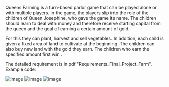 Queens Farming is a turn-based parlor game that can be played alone or with multiple players. In the game, the players slip into the role of the children of Queen Josephine, who gave the game its
name. The children should learn to deal with money and therefore receive starting capital from the queen and the goal of earning a certain amount of gold. 

For this they can plant, harvest and sell vegetables. In addition, each child is given a fixed area of land to cultivate at the beginning. The children can also buy new land with the gold they earn. The children who earn the specified
amount first win .

The detailed requirement is in pdf "Requirements_Final_Project_Farm".
Example code:



![image](https://github.com/user-attachments/assets/38f842b5-0ea6-4b01-91ee-20f68d3ec36c)
![image](https://github.com/user-attachments/assets/e9ad915b-f226-4e4b-9be5-04ff80504a19)
![image](https://github.com/user-attachments/assets/5d369b28-c49c-415a-9daa-9c138eb2678f)

